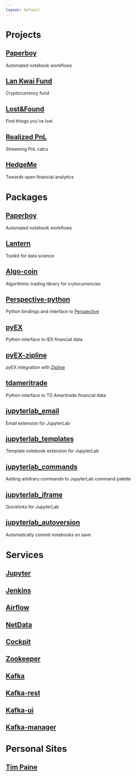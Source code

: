 ```yaml
---
layout: default
---
```

# Projects

## [Paperboy]("https://paperboy-jp.herokuapp.com")
Automated notebook workflows


## [Lan Kwai Fund](https://www.lankwai.fun)
Cryptocurrency fund

## [Lost&Found](https://loststuff.herokuapp.com)
Find things you've lost


## [Realized PnL](https://live-pnl.paine.nyc)
Streaming PnL calcs


## [HedgeMe](https://hedgeme.herokuapp.com)
Towards open financial analytics



# Packages 
## [Paperboy](https://github.com/timkpaine/paperboy)
Automated notebook workflows

## [Lantern](https://github.com/timkpaine/lantern)
Toolkit for data science


## [Algo-coin](https://github.com/timkpaine/algo-coin)
Algorithmic trading library for crytocurrencies

## [Perspective-python](https://github.com/timkpaine/perspective-python)
Python bindings and interface to [Perspective](https://github.com/jpmorganchase/perspective)

## [pyEX](https://github.com/timkpaine/pyEX)
Python interface to IEX financial data

## [pyEX-zipline](https://github.com/timkpaine/pyEX-zipline)
pyEX integration with [Zipline](https://github.com/quantopian/zipline)

## [tdameritrade](https://github.com/timkpaine/tdameritrade)
Python interface to TD Ameritrade financial data

## [jupyterlab_email](https://github.com/timkpaine/jupyterlab_email)
Email extension for JupyterLab

## [jupyterlab_templates](https://github.com/timkpaine/jupyterlab_templates)
Template notebook extension for JupyterLab

## [jupyterlab_commands](https://github.com/timkpaine/jupyterlab_commands)
Adding arbitrary commands to JupyterLab command palette

## [jupyterlab_iframe](https://github.com/timkpaine/jupyterlab_iframe)
Quicklinks for JupyterLab

## [jupyterlab_autoversion](https://github.com/timkpaine/jupyterlab_autoversion)
Automatically commit notebooks on save

# Services
## [Jupyter](http://jupyter.paine.nyc)
## [Jenkins](http://jenkins.paine.nyc)
## [Airflow](http://airflow.paine.nyc)
## [NetData](http://monitor.paine.nyc)
## [Cockpit](http://cockpit.paine.nyc)
## [Zookeeper](http://zookeeper.paine.nyc)
## [Kafka](http://kafka.paine.nyc)
## [Kafka-rest](http://kafka-rest.paine.nyc)
## [Kafka-ui](http://kafka-ui.paine.nyc)
## [Kafka-manager](http://kafka-manager.paine.nyc)

# Personal Sites
## [Tim Paine](http://tim.paine.nyc)
